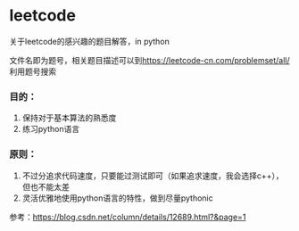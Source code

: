 # leetcode
关于leetcode的感兴趣的题目解答，in python

文件名即为题号，相关题目描述可以到<https://leetcode-cn.com/problemset/all/>利用题号搜索

### 目的：
1. 保持对于基本算法的熟悉度
2. 练习python语言

### 原则：
1. 不过分追求代码速度，只要能过测试即可（如果追求速度，我会选择c++），但也不能太差
2. 灵活优雅地使用python语言的特性，做到尽量pythonic


参考：https://blog.csdn.net/column/details/12689.html?&page=1
